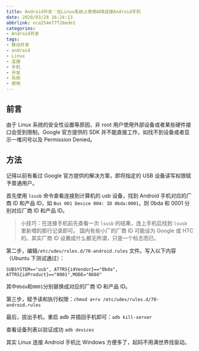 ```yaml
---
title: Android开发：在Linux系统上使用ADB连接Android手机
date: 2020/03/28 16:24:13
abbrlink: eca254ef7f28ede1
categories:
- Android开发
tags:
- 移动开发
- android
- Linux
- 连接
- 手机
- 开发
- 系统
- 使用
---
```

## 前言
由于 Linux 系统的安全性设置等原因，非 root 用户使用外部设备或者某些硬件接口会受到限制。Google 官方提供的 SDK 并不能直接工作，如找不到设备或者显示一堆问号以及 Permission Denied。


## 方法
记得以前有看过 Google 官方提供的解决方案，即将指定的 USB 设备读写权限赋予普通用户。

首先使用 `lsusb` 命令查看连接到计算机的 usb 设备，找到 Android 手机对应的厂商 ID 和产品 ID，如 `Bus 001 Device 004: ID 0bda:0001`，则 0bda 和 0001 分别对应厂商 ID 和产品 ID。

>小技巧：在连接手机前先查看一次 `lsusb` 的结果，连上手机后找到 `lsusb` 里新增的那行记录即可。
>国内有些小厂的厂商 ID 可能设为 Google 或 HTC 的。其实厂商 ID 设置成什么都无所谓，只是一个标志而已。

第二步，编辑`/etc/udev/rules.d/70-android.rules` 文件。写入以下内容（Ubuntu 下测试通过）：

```
SUBSYSTEM=="usb", ATTRS{idVendor}=="0bda", ATTRS{idProduct}=="0001",MODE="0666"
```

其中` 0bda `和` 0001 `分别替换成对应的厂商 ID 和产品 ID。

第三步，赋予读和执行权限：`chmod a+rx /etc/udev/rules.d/70-android.rules`

最后，拔出手机，重启 adb 并插回手机即可：`adb kill-server`

查看设备列表以验证成功 `adb devices`

其实 Linux 连接 Android 手机比 Windows 方便多了，起码不用满世界找驱动。
